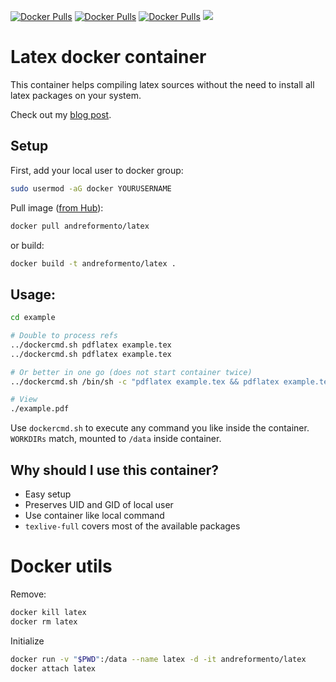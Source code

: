 [![Docker Pulls](https://img.shields.io/docker/pulls/andreformento/latex.svg?maxAge=2592000)](https://hub.docker.com/r/andreformento/latex/) [![Docker Pulls](https://img.shields.io/docker/automated/andreformento/latex.svg?maxAge=2592000)](https://hub.docker.com/r/andreformento/latex/)  [![Docker Pulls](https://img.shields.io/docker/stars/andreformento/latex.svg?maxAge=2592000)](https://hub.docker.com/r/andreformento/latex/) [![](https://images.microbadger.com/badges/image/andreformento/latex.svg)](https://microbadger.com/images/andreformento/latex "Get your own image badge on microbadger.com")

Latex docker container
=====

This container helps compiling latex sources without the need to install all latex packages on your system.

Check out my [blog post](https://www.blang.io/posts/2015-04_docker-tooling-latex/).

Setup
-----
First, add your local user to docker group:
```bash
sudo usermod -aG docker YOURUSERNAME
```

Pull image ([from Hub](https://registry.hub.docker.com/u/andreformento/latex)):
```bash
docker pull andreformento/latex
```
or build:
```bash
docker build -t andreformento/latex .
```

Usage:
-----

```bash
cd example

# Double to process refs
../dockercmd.sh pdflatex example.tex
../dockercmd.sh pdflatex example.tex

# Or better in one go (does not start container twice)
../dockercmd.sh /bin/sh -c "pdflatex example.tex && pdflatex example.tex"

# View
./example.pdf
```
Use `dockercmd.sh` to execute any command you like inside the container. `WORKDIRs` match, mounted to `/data` inside container.

Why should I use this container?
-----

- Easy setup
- Preserves UID and GID of local user
- Use container like local command
- `texlive-full` covers most of the available packages

# Docker utils
Remove:
```bash
docker kill latex
docker rm latex
```

Initialize
```bash
docker run -v "$PWD":/data --name latex -d -it andreformento/latex
docker attach latex
```
